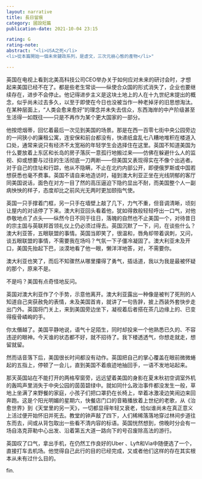 ```yaml
---
layout: narrative
title: 長日留痕
category: 國設短篇
publication-date: 2021-10-04 23:15

rating: G
rating-note:
abstract: "<li>USA之死</li>
<li>從本篇開始一個未來鍵政系列，是虐文，三次元崩心態的產物</li>"

---
```


英国在电视上看到北美高科技公司CEO举办关于如何应对未来的研讨会时，才想起来美国已经不在了。都是些老生常谈——纵使合众国的形式消失了，企业也要继续存在，进步不会停止。他记得进步主义是这块土地上的人在十九世纪末提出的概念，似乎尚未过去多久，以至于即使在今日也没被当作一种老掉牙的旧思想淘汰。在某种层面上，“人类会愈来愈好”的理念并未失去信众，东西海岸的中产阶级甚至生活得一如既往——只是不再作为某个更大国家的一部分。

他按熄烟蒂，回忆着最后一次见到美国的场景。那是在西一百零七街中央公园旁边的一间狭小的廉租公寓，连安保和前台都没有，快递纸盒乱七八糟地堆积在楼道入口处，通常来说只有经济不太宽裕的年轻学生会选择住在这里。英国不知道美国为什么要放着上东区和长岛的房子落灰一意孤行地搬过来——仿佛在躲避什么人的监视、抑或想要与过往的生活彻底一刀两断——但美国又表现得实在不像个出逃者。对于自己的住址和行踪，他从不隐瞒，不止在北约内部公开，即便俄罗斯或中国若想获悉也毫不费事。英国不请自来地造访时，碰到澳大利亚正坐在光线阴郁的客厅同美国说话，面色在对方一目了然的高压逼迫下隐约显出不耐，而美国整个人一副病怏怏的样子，态度却比之前风光无两时更加颐指气使。

英国一只手撑着门框，另一只手在墙壁上敲了几下，力气不重，但音调清晰，顷刻让屋内的对话停了下来。澳大利亚回头看着他，犹如得救般轻轻呼出一口气，对他恭敬地点了点头——纵然今日不同于往日，落魄的自然也不止美国一个，对待昔日的宗主国与英联邦首领礼仪上仍必须过得去。英国沉默了一下，问，在谈些什么？澳大利亚答，五眼联盟的事情。英国当即笑了，很温和，唇角却带着讽刺，又问，谈五眼联盟的事情，不需要我在场吗？气氛一下子僵冷凝固了。澳大利亚未及开口，美国先抬起下巴，淡漠地看了他一眼，懒洋洋地答，对，不需要你。

澳大利亚也笑了，而后不知骤然从哪里攥得了勇气，插话道，我以为我是最被怀疑的那个，原来不是。

不是吗？美国有点奇怪地反问。

英国对澳大利亚作了个手势，示意他离开。澳大利亚露出一种像是被判了死刑的人知道自己突获赦免的表情，未及美国首肯，就讲了一句告辞，披上西装外套快步走出门外。英国将门关上，来到美国旁边坐下，凝视着后者搭在茶几边缘上的、已变得瘦骨嶙峋的手。

你太僭越了。美国平静地说，语气十足陌生，同时却投来一个他熟悉已久的、不容违逆的眼神。今天谁的状态都不好，就不招待了。我下楼透透气，你想走就走，想留就留。

然而话音落下后，美国很长时间都没有动作。英国把自己的掌心覆盖在眼前微微蜷起的五指上，停顿了一会儿，直到美国不着痕迹地抽回手，一语不发地站起来。

那天英国站在不能打开的两格窄窗旁，远远望着美国的身影在夏末秋初空调室外机的轰鸣声里消失于中央公园的茵茵碧绿中。就如同什么政治事件都没发生一般，草地上坐满了来野餐的家庭，小孩子们把口罩扔在长椅上，举着冰激凌边笑闹边来回奔跑。这是个阳光明媚的星期六，快餐店门口的音箱播放着上世纪的老歌，从《治愈世界》到《天堂里的另一天》，一切都显得年轻又衰老，恰似谁尚未在真正意义上活过便开始怀旧并死去。教堂的钟声敲了四下，人们稀稀落落地穿过林间步道往东而去，间或从背包取出一些看不清内容的标语。英国恍然想到，傍晚时分会有一场自洛克菲勒中心出发、沿着第五大道一路向下的号召废除高法的游行。

英国叹了口气，拿出手机，在仍然工作良好的Uber 、Lyft和Via中随便选了一个，直接打车去机场。他觉得自己此行的目的已经完成，又或者他们这样的存在其实根本从未有过什么目的。

fin.
